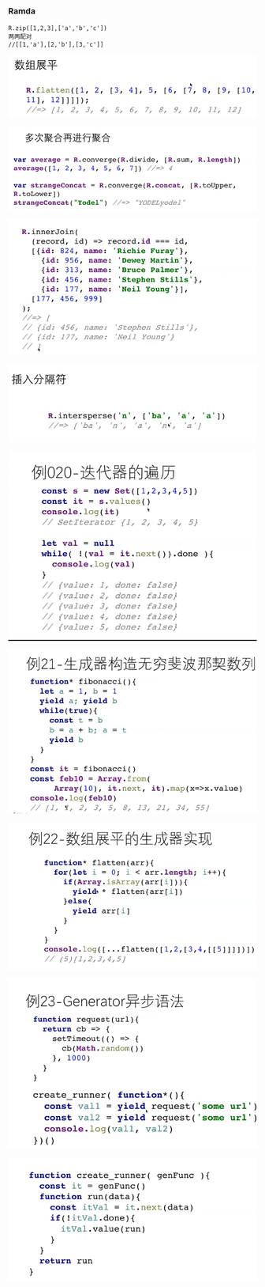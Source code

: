 ### Ramda

```
R.zip([1,2,3],['a','b','c'])
两两配对
//[[1,'a'],[2,'b'],[3,'c']]
```

![1548258789772](算法.assets/1548258789772.png)

![1548258854743](算法.assets/1548258854743.png)

![1548259097142](算法.assets/1548259097142.png)

![1548259148869](算法.assets/1548259148869.png)

![1548259285435](算法.assets/1548259285435.png)

![1548259438776](算法.assets/1548259438776.png)

![1548259564633](算法.assets/1548259564633.png)

![1548259630104](算法.assets/1548259630104.png)

![1548259900781](算法.assets/1548259900781.png)



